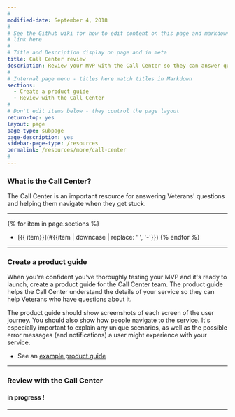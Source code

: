 ```yaml
---
#
modified-date: September 4, 2018
#
# See the Github wiki for how to edit content on this page and markdown styles you can use:
# link here
#
# Title and Description display on page and in meta
title: Call Center review
description: Review your MVP with the Call Center so they can answer questions from Veterans about your service.
#
# Internal page menu - titles here match titles in Markdown
sections:
  - Create a product guide
  - Review with the Call Center
#
# Don't edit items below - they control the page layout
return-top: yes
layout: page
page-type: subpage
page-description: yes
sidebar-page-type: /resources
permalink: /resources/more/call-center
#
---
```


### What is the Call Center?

The Call Center is an important resource for answering Veterans' questions and helping them navigate when they get stuck.

<hr>

{% for item in page.sections %}
* [{{ item}}](#{{item | downcase | replace: ' ', '-'}})
{% endfor %}

<hr>

### Create a product guide

When you're confident you've thoroughly testing your MVP and it's ready to launch, create a product guide for the Call Center team. The product guide helps the Call Center understand the details of your service so they can help Veterans who have questions about it.

The product guide should show screenshots of each screen of the user journey. You should also show how people navigate to the service. It's especially important to explain any unique scenarios, as well as the possible error messages (and notifications) a user might experience with your service.

* See an <a href="https://github.com/department-of-veterans-affairs/vets-work-practices/blob/master/Templates/sample-product-guide.pdf" target="_blank">example product guide</a>

<hr>

### Review with the Call Center

#### in progress !

<!--
Send your application guide to aubrey@thesocompany.com along with an estimated timeline for when your application will go live.

OTHER BITS
*Schedule a review with the Help Desk**.
* Then schedule a review with the Call Center to review your MVP and make sure they can use the content to solve problems when users call for help.
-->

<hr>
